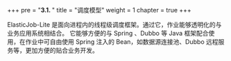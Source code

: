 +++
pre = "<b>3.1. </b>"
title = "调度模型"
weight = 1
chapter = true
+++

ElasticJob-Lite 是面向进程内的线程级调度框架。通过它，作业能够透明化的与业务应用系统相结合。
它能够方便的与 Spring 、Dubbo 等 Java 框架配合使用，在作业中可自由使用 Spring 注入的 Bean，如数据源连接池、Dubbo 远程服务等，更加方便的贴合业务开发。
